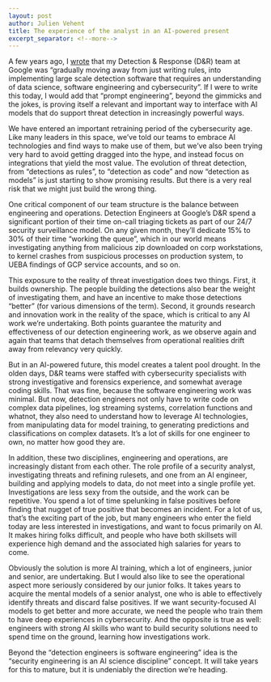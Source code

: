 ```yaml
---
layout: post
author: Julien Vehent
title: The experience of the analyst in an AI-powered present
excerpt_separator: <!--more-->
---
```


A few years ago, I [wrote](https://jvehent.org/2023/04/16/Data-Driven-Detection-Engineering.html)
that my Detection & Response (D&R) team at Google was 
“gradually moving away from just writing rules, into implementing large scale 
detection software that requires an understanding of data science, software 
engineering and cybersecurity”. If I were to write this today, I would add that 
“prompt engineering”, beyond the gimmicks and the jokes, is proving itself a 
relevant and important way to interface with AI models that do support threat
detection in increasingly powerful ways. 

We have entered an important retraining period of the cybersecurity age. Like 
many leaders in this space, we’ve told our teams to embrace AI technologies and 
find ways to make use of them, but we’ve also been trying very hard to avoid 
getting dragged into the hype, and instead focus on integrations that yield 
the most value. The evolution of threat detection, from “detections as rules”, 
to “detection as code” and now “detection as models” is just starting to show 
promising results. But there is a very real risk that we might just build the
wrong thing.
<!--more-->

One critical component of our team structure is the balance between engineering 
and operations. Detection Engineers at Google’s D&R spend a significant portion 
of their time on-call triaging tickets as part of our 24/7 security surveillance 
model. On any given month, they’ll dedicate 15% to 30% of their time “working the 
queue”, which in our world means investigating anything from malicious zip 
downloaded on corp workstations, to kernel crashes from suspicious processes 
on production system, to UEBA findings of GCP service accounts, and so on.

This exposure to the reality of threat investigation does two things. First, it 
builds ownership. The people building the detections also bear the weight of 
investigating them, and have an incentive to make those detections “better” (for 
various dimensions of the term). Second, it grounds research and innovation work in
the reality of the space, which is critical to any AI work we’re undertaking. Both 
points guarantee the maturity and effectiveness of our detection engineering work,
as we observe again and again that teams that detach themselves from operational 
realities drift away from relevancy very quickly.

But in an AI-powered future, this model creates a talent pool drought. In the olden 
days, D&R teams were staffed with cybersecurity specialists with strong investigative 
and forensics experience, and somewhat average coding skills. That was fine, because 
the software engineering work was minimal. But now, detection engineers not only have
to write code on complex data pipelines, log streaming systems, correlation functions 
and whatnot, they also need to understand how to leverage AI technologies, from 
manipulating data for model training, to generating predictions and classifications 
on complex datasets. It’s a lot of skills for one engineer to own, no matter how good
they are.

In addition, these two disciplines, engineering and operations, are increasingly 
distant from each other. The role profile of a security analyst, investigating 
threats and refining rulesets, and one from an AI engineer, building and applying 
models to data, do not meet into a single profile yet. Investigations are less sexy 
from the outside, and the work can be repetitive. You spend a lot of time spelunking 
in false positives before finding that nugget of true positive that becomes an incident.
For a lot of us, that’s the exciting part of the job, but many engineers who enter the 
field today are less interested in investigations, and want to focus primarily on AI. 
It makes hiring folks difficult, and people who have both skillsets will experience high
demand and the associated high salaries for years to come.

Obviously the solution is more AI training, which a lot of engineers, junior and senior, 
are undertaking. But I would also like to see the operational aspect more seriously 
considered by our junior folks. It takes years to acquire the mental models of a senior 
analyst, one who is able to effectively identify threats and discard false positives. 
If we want security-focused AI models to get better and more accurate, we need the people
who train them to have deep experiences in cybersecurity. And the opposite is true as well: 
engineers with strong AI skills who want to build security solutions need to spend time 
on the ground, learning how investigations work.

Beyond the “detection engineers is software engineering” idea is the “security engineering
is an AI science discipline” concept. It will take years for this to mature, but it is 
undeniably the direction we’re heading. 
